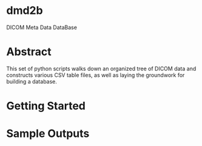 # dmd2b
DICOM Meta Data DataBase 

# Abstract
This set of python scripts walks down an organized tree of DICOM data and constructs various CSV table files, as well as laying the groundwork for building a database.

# Getting Started

# Sample Outputs
